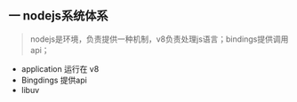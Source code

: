 ## 一 nodejs系统体系
>  nodejs是环境，负责提供一种机制，v8负责处理js语言；bindings提供调用api；
- application 运行在 v8
- Bingdings 提供api
- libuv 
